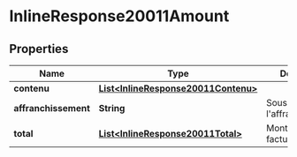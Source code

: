 # InlineResponse20011Amount

## Properties
Name | Type | Description | Notes
------------ | ------------- | ------------- | -------------
**contenu** | [**List&lt;InlineResponse20011Contenu&gt;**](InlineResponse20011Contenu.md) |  |  [optional]
**affranchissement** | **String** | Sous-total de l&#x27;affranchissement |  [optional]
**total** | [**List&lt;InlineResponse20011Total&gt;**](InlineResponse20011Total.md) | Montant total facturé |  [optional]
